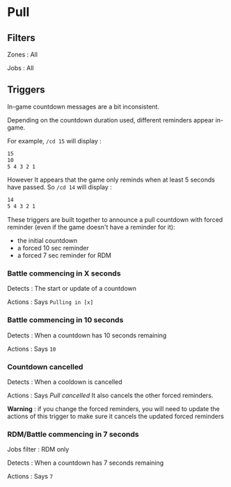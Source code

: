 # Pull

## Filters

Zones : All

Jobs : All

## Triggers

In-game countdown messages are a bit inconsistent.

Depending on the countdown duration used, different reminders appear in-game.

For example, `/cd 15` will display :

```markdown
15
10
5 4 3 2 1
```

However It appears that the game only reminds when at least 5 seconds have passed. So `/cd 14` will display :

```markdown
14
5 4 3 2 1
```

These triggers are built together to announce a pull countdown with forced reminder (even if the game doesn't have a reminder for it):

- the initial countdown
- a forced 10 sec reminder
- a forced 7 sec reminder for RDM

### Battle commencing in X seconds

Detects : The start or update of a countdown

Actions : Says `Pulling in [x]`

### Battle commencing in 10 seconds

Detects : When a countdown has 10 seconds remaining

Actions : Says `10`

### Countdown cancelled

Detects : When a cooldown is cancelled

Actions : Says *Pull cancelled*
It also cancels the other forced reminders.

**Warning** : if you change the forced reminders, you will need to update the actions of this trigger to make sure it cancels the updated forced reminders

### RDM/Battle commencing in 7 seconds

Jobs filter : RDM only

Detects : When a countdown has 7 seconds remaining

Actions : Says `7`
